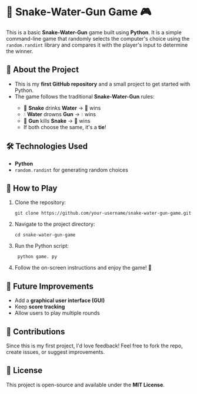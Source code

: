 <h1>🐍 Snake-Water-Gun Game 🎮</h1>

<p>This is a basic <b>Snake-Water-Gun</b> game built using <b>Python</b>. It is a simple command-line game that randomly selects the computer's choice using the <code>random.randint</code> library and compares it with the player's input to determine the winner.</p>

<h2>📌 About the Project</h2>
<ul>
  <li>This is my <b>first GitHub repository</b> and a small project to get started with Python.</li>
  <li>The game follows the traditional <b>Snake-Water-Gun</b> rules:</li>
  <ul>
    <li>🐍 <b>Snake</b> drinks <b>Water</b> → 🐍 wins</li>
    <li>💧 <b>Water</b> drowns <b>Gun</b> → 💧 wins</li> 
    <li>🔫 <b>Gun</b> kills <b>Snake</b> → 🔫 wins</li>
    <li>If both choose the same, it's a <b>tie</b>!</li>
  </ul>
</ul>

<h2>🛠 Technologies Used</h2>
<ul>
  <li><b>Python</b></li>
  <li><code>random.randint</code> for generating random choices</li>
</ul>

<h2>🚀 How to Play</h2>
<ol>
  <li>Clone the repository:</li>
  <pre><code>git clone https://github.com/your-username/snake-water-gun-game.git</code></pre>
  <li>Navigate to the project directory:</li>
  <pre><code>cd snake-water-gun-game</code></pre>
  <li>Run the Python script:</li>
  <pre><code> python game. py</code></pre>
  <li>Follow the on-screen instructions and enjoy the game! 🎉</li>
</ol>

<h2>📢 Future Improvements</h2>
<ul>
  <li>Add a <b>graphical user interface (GUI)</b></li>
  <li>Keep <b>score tracking</b></li>
  <li>Allow users to play multiple rounds</li>
</ul>

<h2>🤝 Contributions</h2>
<p>Since this is my first project, I'd love feedback! Feel free to fork the repo, create issues, or suggest improvements.</p>

<h2>📝 License</h2>
<p>This project is open-source and available under the <b>MIT License</b>.</p>
